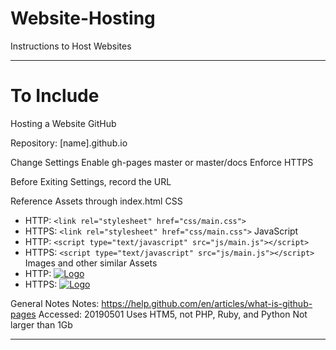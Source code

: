 # Website-Hosting
Instructions to Host Websites


---

# To Include

Hosting a Website GitHub

Repository: [name].github.io

Change Settings
Enable gh-pages master or master/docs
Enforce HTTPS

Before Exiting Settings, record the URL

Reference Assets through index.html
CSS
  - HTTP: ```<link rel="stylesheet" href="css/main.css">```
  - HTTPS: ```<link rel="stylesheet" href="css/main.css">```
JavaScript
  - HTTP: ```<script type="text/javascript" src="js/main.js"></script>```
  - HTTPS: ```<script type="text/javascript" src="js/main.js"></script>```
Images and other similar Assets
  - HTTP: <A HREF="http://www.somesite.com"><IMG SRC="http://www.example.com/logo.jpg" alt="Logo"></a>
  - HTTPS: <A HREF="https://www.somesite.com"><IMG SRC="https://www.example.com/logo.jpg" alt="Logo"></a>

General Notes
Notes: https://help.github.com/en/articles/what-is-github-pages
Accessed: 20190501
Uses HTM5, not PHP, Ruby, and Python
Not larger than 1Gb

---
